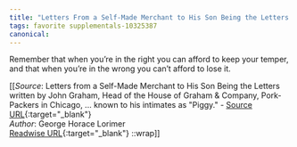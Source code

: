 ```yaml
---
title: "Letters From a Self-Made Merchant to His Son Being the Letters Written by John Graham, Head of the House of Graham & Company, Pork-Packers in Chicago, ... Known to His Intimates as 'Piggy.' (210678312)"
tags: favorite supplementals-10325387
canonical: 
---
```


Remember that when you’re in the right you can afford to keep your temper, and that when you’re in the wrong you can’t afford to lose it.


[[_Source_: Letters from a Self-Made Merchant to His Son Being the Letters written by John Graham, Head of the House of Graham & Company, Pork-Packers in Chicago, ... known to his intimates as "Piggy." - [Source URL](){:target="_blank"}<br>
_Author_: George Horace Lorimer<br>
[Readwise URL](https://readwise.io/open/210678312){:target="_blank"}
::wrap]]